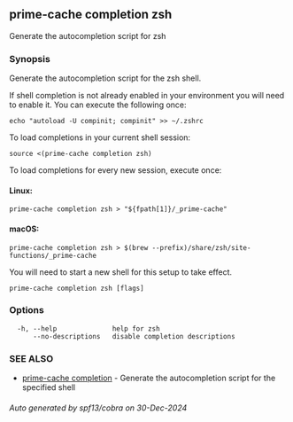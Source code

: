 ## prime-cache completion zsh

Generate the autocompletion script for zsh

### Synopsis

Generate the autocompletion script for the zsh shell.

If shell completion is not already enabled in your environment you will need
to enable it.  You can execute the following once:

	echo "autoload -U compinit; compinit" >> ~/.zshrc

To load completions in your current shell session:

	source <(prime-cache completion zsh)

To load completions for every new session, execute once:

#### Linux:

	prime-cache completion zsh > "${fpath[1]}/_prime-cache"

#### macOS:

	prime-cache completion zsh > $(brew --prefix)/share/zsh/site-functions/_prime-cache

You will need to start a new shell for this setup to take effect.


```
prime-cache completion zsh [flags]
```

### Options

```
  -h, --help              help for zsh
      --no-descriptions   disable completion descriptions
```

### SEE ALSO

* [prime-cache completion](prime-cache_completion.md)	 - Generate the autocompletion script for the specified shell

###### Auto generated by spf13/cobra on 30-Dec-2024

